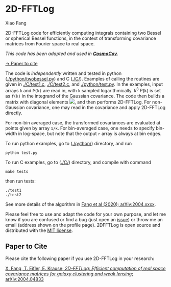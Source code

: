 # 2D-FFTLog
Xiao Fang

2D-FFTLog code for efficiently computing integrals containing two Bessel or spherical Bessel functions, in the context of transforming covariance matrices from Fourier space to real space.

_This code has been adapted and used in [**CosmoCov**](https://github.com/CosmoLike/CosmoCov)._

[-> Paper to cite](#Paper-to-Cite)

The code is *independently* written and tested in python ([./python/twobessel.py](python/twobessel.py)) and C ([./C/](C)). Examples of calling the routines are given in [./C/test1.c](C/test1.c), [./C/test2.c](C/test2.c), and [./python/test.py](python/test.py). In the examples, input arrays `k` and `P(k)` are read in, with `k` sampled logarithmically. k<sup>3</sup> P(k) is set as `f(k)` in the integrand of the Gaussian covariance. The code then builds a matrix with diagonal elements <img src="https://render.githubusercontent.com/render/math?math=f(k)/\Delta_{\ln k}">, and then performs 2D-FFTLog. For non-Gaussian covariance, one may read in the covariance and apply 2D-FFTLog directly.

For non-bin averaged case, the transformed covariances are evaluated at points given by array `1/k`. For bin-averaged case, one needs to specify bin-width in log-space, but note that the output `r` array is always at bin edges.

To run python examples, go to ([./python/](python)) directory, and run
```shell
python test.py
```
To run C examples, go to ([./C/](C)) directory, and compile with command
```shell
make tests
```
then run tests:
```shell
./test1
./test2
```

See more details of the algorithm in [Fang et al (2020); arXiv:2004.xxxx](https://arxiv.org/abs/2004.xxxx).

Please feel free to use and adapt the code for your own purpose, and let me know if you are confused or find a bug (just open an [issue](https://github.com/xfangcosmo/2DFFTLog/issues)) or throw me an email (address shown on the profile page). 2DFFTLog is open source and distributed with the
[MIT license](https://opensource.org/licenses/mit).

## Paper to Cite
Please cite the following paper if you use 2D-FFTLog in your
research:

  [X. Fang, T. Eifler, E. Krause; *2D-FFTLog: Efficient computation of
    real space covariance matrices for galaxy clustering and weak
    lensing*; arXiv:2004.04833](https://arxiv.org/abs/2004.04833)
